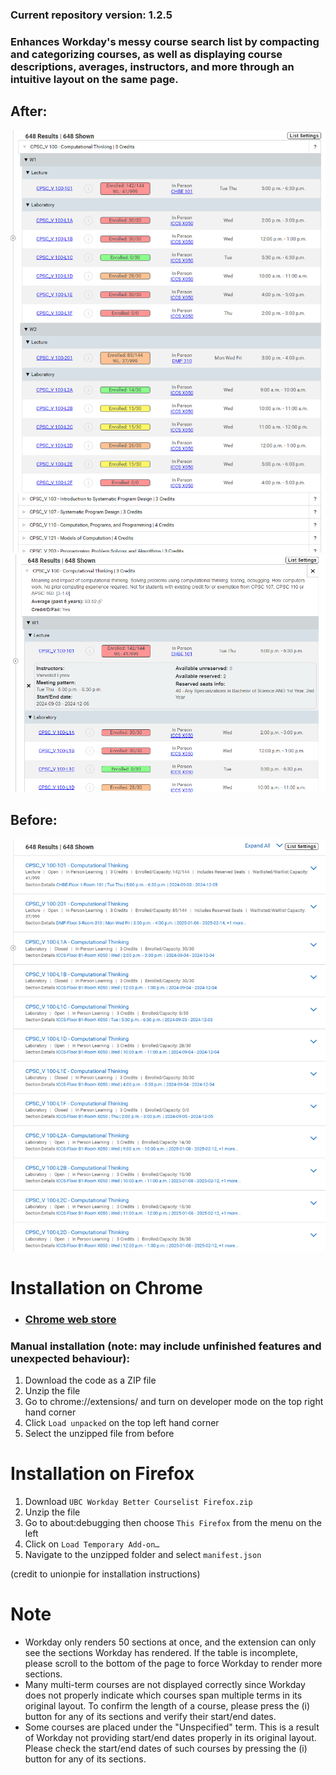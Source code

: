 ### Current repository version: 1.2.5

### Enhances Workday's messy course search list by compacting and categorizing courses, as well as displaying course descriptions, averages, instructors, and more through an intuitive layout on the same page.

## After:
![image](readme_images/workday_after.png)
![image](readme_images/workday_after_2.png)

## Before:
![image](readme_images/workday_before.png)

# Installation on Chrome
- ### [Chrome web store](https://chromewebstore.google.com/detail/better-workday-courselist/ldjigmjmlemmimiimckddfmkpgppkddh)

### Manual installation (note: may include unfinished features and unexpected behaviour):
1. Download the code as a ZIP file
2. Unzip the file
3. Go to chrome://extensions/ and turn on developer mode on the top right hand corner
4. Click `Load unpacked` on the top left hand corner
5. Select the unzipped file from before

# Installation on Firefox
1. Download `UBC Workday Better Courselist Firefox.zip`
2. Unzip the file
3. Go to about:debugging then choose `This Firefox` from the menu on the left
4. Click on `Load Temporary Add-on…`
5. Navigate to the unzipped folder and select `manifest.json`

(credit to unionpie for installation instructions)

# Note
- Workday only renders 50 sections at once, and the extension can only see the sections Workday has rendered. If the table is incomplete, please scroll to the bottom of the page to force Workday to render more sections.
- Many multi-term courses are not displayed correctly since Workday does not properly indicate which courses span multiple terms in its original layout. To confirm the length of a course, please press the (i) button for any of its sections and verify their start/end dates.
- Some courses are placed under the "Unspecified" term. This is a result of Workday not providing start/end dates properly in its original layout. Please check the start/end dates of such courses by pressing the (i) button for any of its sections.
